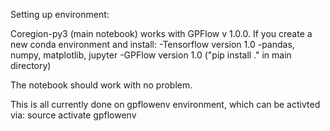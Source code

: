 Setting up environment:

Coregion-py3 (main notebook) works with GPFlow v 1.0.0. If you create a new conda environment and install:
-Tensorflow version 1.0
-pandas, numpy, matplotlib, jupyter
-GPFlow version 1.0 ("pip install ." in main directory)

The notebook should work with no problem. 

This is all currently done on gpflowenv environment, which can be activted via:
source activate gpflowenv
